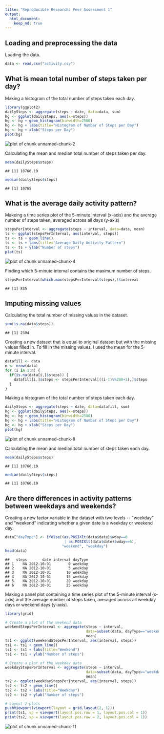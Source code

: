 ```yaml
---
title: "Reproducible Research: Peer Assessment 1"
output: 
  html_document:
    keep_md: true
---
```



## Loading and preprocessing the data

Loading the data.

```r
data <- read.csv("activity.csv")
```

## What is mean total number of steps taken per day?

Making a histogram of the total number of steps taken each day.

```r
library(ggplot2)
dailySteps <- aggregate(steps ~ date, data=data, sum)
hg <- ggplot(dailySteps, aes(x=steps))
hg <- hg + geom_histogram(binwidth=2500)
hg <- hg + labs(title="Histogram of Number of Steps per Day")
hg <- hg + xlab("Steps per Day")
plot(hg)
```

![plot of chunk unnamed-chunk-2](figure/unnamed-chunk-2-1.png) 

Calculating the mean and median total number of steps taken per day.

```r
mean(dailySteps$steps)
```

```
## [1] 10766.19
```

```r
median(dailySteps$steps)
```

```
## [1] 10765
```

## What is the average daily activity pattern?

Makeing a time series plot of the 5-minute interval (x-axis)
and the average number of steps taken, averaged across all days (y-axis)

```r
stepsPerInterval <- aggregate(steps ~ interval, data=data, mean)
ts <- ggplot(stepsPerInterval, aes(interval, steps))
ts <- ts + geom_line()
ts <- ts + labs(title="Average Daily Activity Pattern")
ts <- ts + ylab("Number of steps")
plot(ts)
```

![plot of chunk unnamed-chunk-4](figure/unnamed-chunk-4-1.png) 

Finding which 5-minute interval contains the maximum number of steps.

```r
stepsPerInterval[which.max(stepsPerInterval$steps),]$interval
```

```
## [1] 835
```

## Imputing missing values

Calculating the total number of missing values in the dataset.

```r
sum(is.na(data$steps))
```

```
## [1] 2304
```

Creating a new dataset that is equal to original dataset
but with the missing values filled in.
To fill in the missing values, I used the mean for the 5-minute interval.

```r
datafill <- data
n <- nrow(data)
for (i in 1:n) {
  if(is.na(data[i,]$steps)) {
    datafill[i,]$steps <- stepsPerInterval[((i-1)%%288+1),]$steps
  }
}
```

Making a histogram of the total number of steps taken each day.

```r
dailySteps <- aggregate(steps ~ date, data=datafill, sum)
hg <- ggplot(dailySteps, aes(x=steps))
hg <- hg + geom_histogram(binwidth=2500)
hg <- hg + labs(title="Histogram of Number of Steps per Day")
hg <- hg + xlab("Steps per Day")
plot(hg)
```

![plot of chunk unnamed-chunk-8](figure/unnamed-chunk-8-1.png) 

Calculating the mean and median total number of steps taken each day.

```r
mean(dailySteps$steps)
```

```
## [1] 10766.19
```

```r
median(dailySteps$steps)
```

```
## [1] 10766.19
```

## Are there differences in activity patterns between weekdays and weekends?

Creating a new factor variable in the dataset with
two levels -- "weekday" and "weekend" indicating whether a given date is
a weekday or weekend day.

```r
data["dayType"] <- ifelse((as.POSIXlt(data$date)$wday==0
                           | as.POSIXlt(data$date)$wday==6),
                          "weekend", "weekday")
head(data)
```

```
##   steps       date interval dayType
## 1    NA 2012-10-01        0 weekday
## 2    NA 2012-10-01        5 weekday
## 3    NA 2012-10-01       10 weekday
## 4    NA 2012-10-01       15 weekday
## 5    NA 2012-10-01       20 weekday
## 6    NA 2012-10-01       25 weekday
```

Making a panel plot containing a time series plot of the
5-minute interval (x-axis) and the average number of steps taken,
averaged across all weekday days or weekend days (y-axis).

```r
library(grid)

# Create a plot of the weekend data
weekendStepsPerInterval <- aggregate(steps ~ interval,
                                     data=subset(data, dayType=="weekend"),
                                     mean)
ts1 <- ggplot(weekendStepsPerInterval, aes(interval, steps))
ts1 <- ts1 + geom_line()
ts1 <- ts1 + labs(title="Weekend")
ts1 <- ts1 + ylab("Number of steps")

# Create a plot of the weekday data
weekdayStepsPerInterval <- aggregate(steps ~ interval,
                                     data=subset(data, dayType=="weekday"),
                                     mean)
ts2 <- ggplot(weekdayStepsPerInterval, aes(interval, steps))
ts2 <- ts2 + geom_line()
ts2 <- ts2 + labs(title="Weekday")
ts2 <- ts2 + ylab("Number of steps")

# Layout 2 plots
pushViewport(viewport(layout = grid.layout(2, 1)))
print(ts1, vp = viewport(layout.pos.row = 1, layout.pos.col = 1))
print(ts2, vp = viewport(layout.pos.row = 2, layout.pos.col = 1))
```

![plot of chunk unnamed-chunk-11](figure/unnamed-chunk-11-1.png) 
